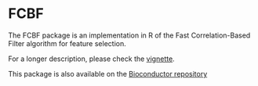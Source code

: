 # FCBF

The FCBF package is an implementation in R of the Fast Correlation-Based Filter algorithm for feature selection. 

For a longer description, please check the [vignette](https://bioconductor.org/packages/devel/bioc/vignettes/FCBF/inst/doc/FCBF-Vignette.html).

This package is also available on the [Bioconductor repository](https://bioconductor.org/packages/3.11/bioc/html/FCBF.html)